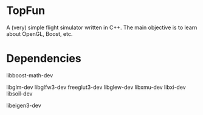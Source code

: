 # TopFun

A (very) simple flight simulator written in C++. The main objective is to learn about OpenGL, Boost, etc.

# Dependencies

libboost-math-dev

libglm-dev
libglfw3-dev
freeglut3-dev
libglew-dev
libxmu-dev
libxi-dev
libsoil-dev

libeigen3-dev
